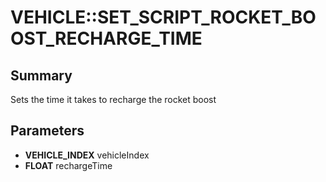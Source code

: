 # VEHICLE::SET_SCRIPT_ROCKET_BOOST_RECHARGE_TIME

## Summary
Sets the time it takes to recharge the rocket boost

## Parameters
* **VEHICLE_INDEX** vehicleIndex
* **FLOAT** rechargeTime